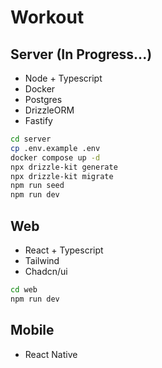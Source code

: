 # Workout

## Server (In Progress...)
- Node + Typescript
- Docker
- Postgres
- DrizzleORM
- Fastify

```bash
cd server
cp .env.example .env
docker compose up -d
npx drizzle-kit generate
npx drizzle-kit migrate
npm run seed
npm run dev
```

## Web
- React + Typescript
- Tailwind
- Chadcn/ui

```bash
cd web
npm run dev
```

## Mobile
- React Native
